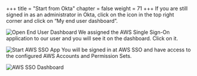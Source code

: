 +++
title = "Start from Okta"
chapter = false
weight = 71
+++
If you are still signed in as an administrator in Okta, click on the icon in the top right corner and click on “My end user dashboard”.

![Open End User Dashboard](/images/280_open_end_user_dashboard.png)
We assigned the AWS Single Sign-On application to our user and you will see it on the dashboard. Click on it.

![Start AWS SSO App](/images/290_start_aws_sso_app.png)
You will be signed in at AWS SSO and have access to the configured AWS Accounts and Permission Sets.

![AWS SSO Dashboard](/images/aws_sso_dashboard.png)